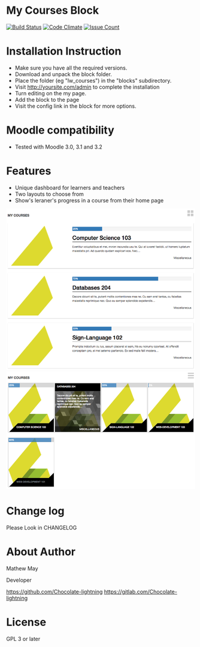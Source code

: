 # My Courses Block
[![Build Status](https://travis-ci.org/learningworks/moodle-block_lw_courses.svg?branch=master)](https://travis-ci.org/learningworks/moodle-block_lw_courses)
[![Code Climate](https://codeclimate.com/github/learningworks/moodle-block_lw_courses/badges/gpa.svg)](https://codeclimate.com/github/learningworks/moodle-block_lw_courses/)
[![Issue Count](https://lima.codeclimate.com/github/learningworks/moodle-block_lw_courses/badges/issue_count.svg)](https://lima.codeclimate.com/github/learningworks/moodle-block_lw_courses)

Installation Instruction
=====================

* Make sure you have all the required versions.
* Download and unpack the block folder.
* Place the folder (eg "lw_courses") in the "blocks" subdirectory.
* Visit http://yoursite.com/admin to complete the installation
* Turn editing on the my page.
* Add the block to the page
* Visit the config link in the block for more options.

Moodle compatibility
=====================
* Tested with Moodle 3.0, 3.1 and 3.2

Features
====================
* Unique dashboard for learners and teachers
* Two layouts to choose from
* Show's leraner's progress in a course from their home page

![List styling](https://github.com/learningworks/moodle-block_lw_courses/raw/master/pix/list.png "List styling")
![Grid styling](https://github.com/learningworks/moodle-block_lw_courses/raw/master/pix/grid.png "Grid styling")

Change log
=====================
Please Look in CHANGELOG

About Author
=====================
Mathew May

Developer

https://github.com/Chocolate-lightning
https://gitlab.com/Chocolate-lightning

License
=====================

GPL 3 or later